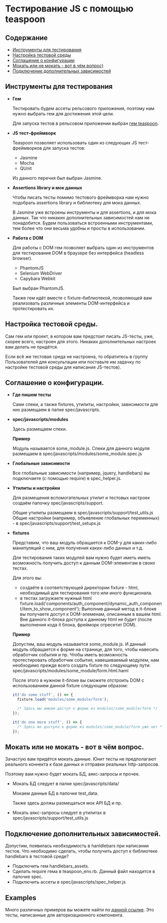 # Тестирование JS с помощью teaspoon

## Содержание

+ [Инструменты для тестирования](https://github.com/abak-press/apress-application/blob/reg_by_email/docs/tests/javascript/testing_with_teaspoon.md#Инструменты-для-тестирования)
+ [Настройка тестовой среды](https://github.com/abak-press/apress-application/blob/reg_by_email/docs/tests/javascript/testing_with_teaspoon.md#Настройка-тестовой-среды)
+ [Соглашение о конфигурации](https://github.com/abak-press/apress-application/blob/reg_by_email/docs/tests/javascript/testing_with_teaspoon.md#Соглашение-о-конфигурации)
+ [Мокать или не мокать - вот в чём вопрос)](https://github.com/abak-press/apress-application/blob/reg_by_email/docs/tests/javascript/testing_with_teaspoon.md#Мокать-или-не-мокать---вот-в-чём-вопрос)
+ [Подключение дополнительных зависимостей](https://github.com/abak-press/apress-application/blob/reg_by_email/docs/tests/javascript/testing_with_teaspoon.md#Подключение-дополнительных-зависимостей)


## Инструменты для тестирования

- **Гем**

  Тестировать будем ассеты рельсового приложения, поэтому нам нужно выбрать гем для достижения этой цели.

  Для запуска тестов в рельсовом приложении выбран [гем teaspoon](https://github.com/jejacks0n/teaspoon).

- **JS тест-фреймворк**

  Teaspoon позволяет использовать один из следующих JS тест-фреймворков для запуска тестов:
  - Jasmine
  - Mocha
  - QUnit

  Из данного перечня был выбран Jasmine.

- **Assertions library и мок данных**

  Чтобы писать тесты помимо тестового фреймворка нам нужно подобрать assertions library и библиотеку для мока данных.

  В Jasmine уже встроены инструменты и для assertions, и для мока данных. Так что никаких дополнительных зависимостей нам не понадобится.
  Будем пользоваться встроенными инструментами, тем более что они весьма удобны и просты в использовании.

- **Работа с DOM**

  Для работы с DOM гем позволяет выбрать один из инcтрументов для тестирования DOM в браузере без интерфейса (headless browser).

  - PhantomJS
  - Selenium WebDriver
  - Capybara Webkit

  Был выбран PhantomJS.

  Также гем идёт вместе с fixture-библиотекой, позволяющей вам реализовать различные элементы DOM-интерфейса и протестировать их.


## Настройка тестовой среды.

Сам гем или проект, в котором вам предстоит писать JS-тесты, уже, скорее всего, настроен для этого.
Никаких дополнительных настроек вам делать не придётся.

Если всё же тестовая среда не настроена, то обратитесь в группу Пользователей для консультации или поставьте им задачку по настройке тестовой среды
для написания JS-тестов).


## Соглашение о конфигурации.

- **Где пишем тесты**

  Сами спеки, а также fixtures, утилиты, настройки, зависимости для них размещаем в папке spec/javascripts.

- **spec/javascripts/modules**

  Здесь размещаем спеки.

  **Пример**

  Модуль называется some_module.js. Спеки для данного модуля размещаем в spec/javascripts/modules/some_module.spec.js

- **Глобальные зависимости**

  Все глобальные зависимости (например, jquery, handlebars) вы подключаете (с помощью require) в spec_helper.js.

- **Утилиты и настройки**

  Для размещения вспомогательных утилит и тестовых настроек создаём папочку spec/javascripts/support.

  Общие утилиты размещаем в spec/javascripts/support/test_utils.js
  Общие настройки (например, объявление глобальных переменных) - в spec/javascripts/support/test_setups.js

- **fixtures**

  Представим, что ваш модуль обращается к DOM-у для каких-либо манипуляций с ним, для получения каких-либо данных и т.д.

  Для тестирования таких модулей вам нужно будет иметь иметь возможность получить доступ к данным DOM-элементам в своих тестах.

  Для этого вы:

  - создаёте в соответствующей директории fixture - html, необходимый для тестирования того или иного функционала.
  - в тестах загружаете нужный html fixture.load('components/auth_component/dynamic_auth_component/item_to_show_component');
    Выполнив данный метод в it-блоке вы получаете доступ к DOM-элеменам, описанным в вашем html.
    Вне данного it-блока доступа к данному html не будет (после выполнения кода it блока, фрейморк отресетит DOM).


  **Пример**

  Допустим, ваш модуль называется some_module.js. И данный модуль обращается к форме на странице, для того, чтобы навесить обработчик события и пр.
  Чтобы иметь возможность протестировать обработчик события, навешиваемый модулем, нам необходимо прежде всего создать fixture по следующему пути:
  spec/javascripts/modules/some_module/form.html.haml

  После этого в нужном it-блоке вы сможете отстроить DOM с использованием данной fixture следующим образом:

  ````javascript
  it('do some stuff', () => {
    fixture.load('modules/some_module/form');

    /* Здесь мы имеем доступ к форме из modules/some_module/form */
  });

  it('do one more stuff', () => {
    /* Здесь же доступа к форме из modules/some_module/form уже нет */
  });
  `````````````

## Мокать или не мокать - вот в чём вопрос.

  Зачастую вам придётся мокать данные. Юнит тесты не предполагают реального коннекта к базе данных и отправки реальных http-запросов.

  Поэтому вам нужно будет мокать БД, аякс-запросы и прочее.


  - Мокать БД следует в папке spec/javascripts/data/

    Мокаем данные БД в папочке test_data.

    Также здесь должы размещаться мок API БД и пр.

  - Мокать аякс-запросы следует в утилитах в spec/javascripts/support/test_utils.js


## Подключение дополнительных зависимостей.

  Допустим, появилась необходимость в hanldlebars при написании тестов.
  Что необходимо сделать, чтобы получить доступ к библиотеке handlebars в тестовой среде?

  - Подключить гем handlebars_assets.
  - Сделать require гема в teaspoon_env.rb. Данный файл находится в папочке spec.
  - Подключить ассеты в spec/javascripts/spec_helper.js


## Examples

  Много различных примеров вы можете найти по [данной ссылке](https://github.com/abak-press/apress-clearance/tree/reg-by-email/spec/javascripts). Это тесты, написанные для авторизационного компонента.
